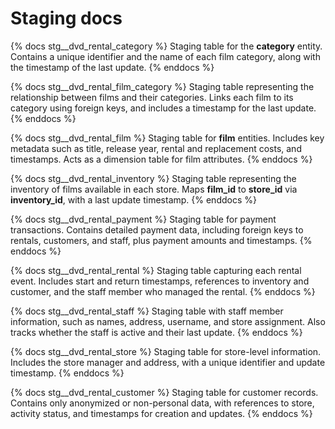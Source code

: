 # Staging docs

{% docs stg__dvd_rental_category %}
Staging table for the **category** entity. Contains a unique identifier and the name of each film category, along with the timestamp of the last update.
{% enddocs %}

{% docs stg__dvd_rental_film_category %}
Staging table representing the relationship between films and their categories. Links each film to its category using foreign keys, and includes a timestamp for the last update.
{% enddocs %}

{% docs stg__dvd_rental_film %}
Staging table for **film** entities. Includes key metadata such as title, release year, rental and replacement costs, and timestamps. Acts as a dimension table for film attributes.
{% enddocs %}

{% docs stg__dvd_rental_inventory %}
Staging table representing the inventory of films available in each store. Maps **film_id** to **store_id** via **inventory_id**, with a last update timestamp.
{% enddocs %}

{% docs stg__dvd_rental_payment %}
Staging table for payment transactions. Contains detailed payment data, including foreign keys to rentals, customers, and staff, plus payment amounts and timestamps.
{% enddocs %}

{% docs stg__dvd_rental_rental %}
Staging table capturing each rental event. Includes start and return timestamps, references to inventory and customer, and the staff member who managed the rental.
{% enddocs %}

{% docs stg__dvd_rental_staff %}
Staging table with staff member information, such as names, address, username, and store assignment. Also tracks whether the staff is active and their last update.
{% enddocs %}

{% docs stg__dvd_rental_store %}
Staging table for store-level information. Includes the store manager and address, with a unique identifier and update timestamp.
{% enddocs %}

{% docs stg__dvd_rental_customer %}
Staging table for customer records. Contains only anonymized or non-personal data, with references to store, activity status, and timestamps for creation and updates.
{% enddocs %}
